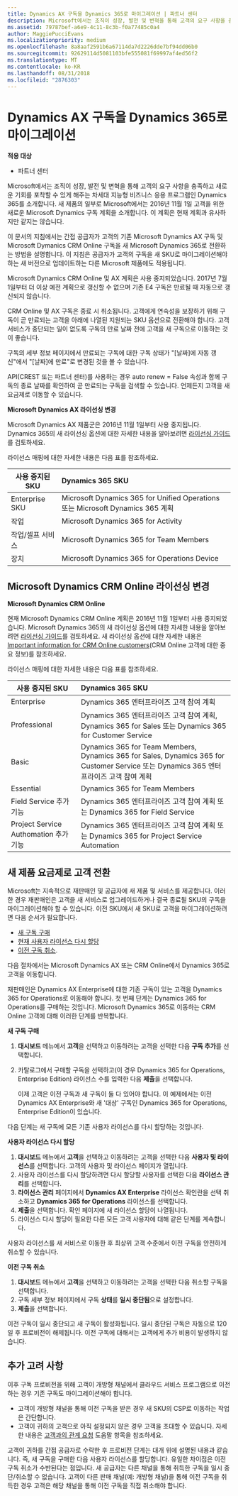 ```yaml
---
title: Dynamics AX 구독을 Dynamics 365로 마이그레이션 | 파트너 센터
description: Microsoft에서는 조직이 성장, 발전 및 변혁을 통해 고객의 요구 사항을 충족하고 새로운 기회를 포착할 수 있게 해주는 차세대 지능형 비즈니스 응용 프로그램인 Dynamics 365를 소개합니다.
ms.assetid: 79787bef-a6e9-4c11-8c3b-f0a77485c0a4
author: MaggiePucciEvans
ms.localizationpriority: medium
ms.openlocfilehash: 8a8aaf2591b6a67114da7d2226dde7bf94dd06b0
ms.sourcegitcommit: 92629114d5081103bfe555081f69997af4ed56f2
ms.translationtype: MT
ms.contentlocale: ko-KR
ms.lasthandoff: 08/31/2018
ms.locfileid: "2876303"
---
```

# <a name="migrate-dynamics-ax-subscriptions-to-dynamics-365"></a>Dynamics AX 구독을 Dynamics 365로 마이그레이션

**적용 대상**

-  파트너 센터

Microsoft에서는 조직이 성장, 발전 및 변혁을 통해 고객의 요구 사항을 충족하고 새로운 기회를 포착할 수 있게 해주는 차세대 지능형 비즈니스 응용 프로그램인 Dynamics 365를 소개합니다. 새 제품의 일부로 Microsoft에서는 2016년 11월 1일 고객을 위한 새로운 Microsoft Dynamics 구독 계획을 소개합니다. 이 계획은 현재 계획과 유사하지만 같지는 않습니다.

이 문서의 지침에서는 간접 공급자가 고객의 기존 Microsoft Dynamics AX 구독 및 Microsoft Dymanics CRM Online 구독을 새 Microsoft Dynamics 365로 전환하는 방법을 설명합니다. 이 지침은 공급자가 고객의 구독을 새 SKU로 마이그레이션해야 하는 새 버전으로 업데이트하는 다른 Microsoft 제품에도 적용됩니다.

Microsoft Dynamics CRM Online 및 AX 계획은 사용 중지되었습니다.  2017년 7월 1일부터 더 이상 예전 계획으로 갱신할 수 없으며 기존 E4 구독은 만료될 때 자동으로 갱신되지 않습니다.

CRM Online 및 AX 구독은 종료 시 취소됩니다. 고객에게 연속성을 보장하기 위해 구독이 곧 만료되는 고객을 아래에 나열된 지원되는 SKU 옵션으로 전환해야 합니다. 고객 서비스가 중단되는 일이 없도록 구독의 만료 날짜 전에 고객을 새 구독으로 이동하는 것이 좋습니다. 

구독의 세부 정보 페이지에서 만료되는 구독에 대한 구독 상태가 "[날짜]에 자동 갱신"에서 "[날짜]에 만료"로 변경된 것을 볼 수 있습니다. 

API(CREST 또는 파트너 센터)를 사용하는 경우 auto renew = False 속성과 함께 구독의 종료 날짜를 확인하여 곧 만료되는 구독을 검색할 수 있습니다. 언제든지 고객을 새 요금제로 이동할 수 있습니다. 

**Microsoft Dynamics AX 라이선싱 변경**

Microsoft Dynamics AX 제품군은 2016년 11월 1일부터 사용 중지됩니다. Dynamics 365의 새 라이선싱 옵션에 대한 자세한 내용을 알아보려면 [라이선싱 가이드](http://download.microsoft.com/documents/dynamics/pricing/Dynamics_365_Enterprise_edition_Licensing_Guide.pdf)를 검토하세요.

 라이선스 매핑에 대한 자세한 내용은 다음 표를 참조하세요.

|**사용 중지된 SKU**   |**Dynamics 365 SKU**   |
|-------------------|:----------------------|
|Enterprise SKU|Microsoft Dynamics 365 for Unified Operations 또는 Microsoft Dynamics 365 계획 |
|작업|Microsoft Dynamics 365 for Activity
|작업/셀프 서비스|Microsoft Dynamics 365 for Team Members|
|장치|Microsoft Dynamics 365 for Operations Device|

## <a name="microsoft-dynamics-crm-online-licensing-changes"></a>Microsoft Dynamics CRM Online 라이선싱 변경 

**Microsoft Dynamics CRM Online**

현재 Microsoft Dynamics CRM Online 계획은 2016년 11월 1일부터 사용 중지되었습니다. Microsoft Dynamics 365의 새 라이선싱 옵션에 대한 자세한 내용을 알아보려면 [라이선싱 가이드](http://download.microsoft.com/documents/dynamics/pricing/Dynamics_365_Enterprise_edition_Licensing_Guide.pdf)를 검토하세요. 새 라이선싱 옵션에 대한 자세한 내용은 [Important information for CRM Online customers](https://go.microsoft.com/fwlink/?linkid=831667)(CRM Online 고객에 대한 중요 정보)를 참조하세요.

라이선스 매핑에 대한 자세한 내용은 다음 표를 참조하세요.

|**사용 중지된 SKU**   |**Dynamics 365 SKU**   |
|-------------------|:----------------------|
|Enterprise|Dynamics 365 엔터프라이즈 고객 참여 계획 |
|Professional|Dynamics 365 엔터프라이즈 고객 참여 계획, Dynamics 365 for Sales 또는 Dynamics 365 for Customer Service|
|Basic|Dynamics 365 for Team Members, Dynamics 365 for Sales, Dynamics 365 for Customer Service 또는 Dynamics 365 엔터프라이즈 고객 참여 계획|
|Essential|Dynamics 365 for Team Members|
|Field Service 추가 기능|Dynamics 365 엔터프라이즈 고객 참여 계획 또는 Dynamics 365 for Field Service|
|Project Service Authomation 추가 기능|Dynamics 365 엔터프라이즈 고객 참여 계획 또는 Dynamics 365 for Project Service Automation|



## <a name="transition-customers-to-new-product-plans"></a>새 제품 요금제로 고객 전환


Microsoft는 지속적으로 재판매인 및 공급자에 새 제품 및 서비스를 제공합니다. 이러한 경우 재판매인은 고객을 새 서비스로 업그레이드하거나 결국 종료될 SKU의 구독을 마이그레이션해야 할 수 있습니다. 이전 SKU에서 새 SKU로 고객을 마이그레이션하려면 다음 순서가 필요합니다.

-   [새 구독 구매](#manual-subscription-migration-purchasenewsubsc)
-   [현재 사용자 라이선스 다시 할당](#manual-subscription-migration-reassignlicenses)
-   [이전 구독 취소](#manual-subscription-migration-cancelsubscriptions).

다음 절차에서는 Microsoft Dynamics AX 또는 CRM Online에서 Dynamics 365로 고객을 이동합니다.

재판매인은 Dynamics AX Enterprise에 대한 기존 구독이 있는 고객을 Dynamics 365 for Operations로 이동해야 합니다. 첫 번째 단계는 Dynamics 365 for Operations를 구매하는 것입니다.  Microsoft Dynamics 365로 이동하는 CRM Online 고객에 대해 이러한 단계를 반복합니다.

<a href="" id="purchasenewsubsc"></a>

**새 구독 구매**

1.  **대시보드** 메뉴에서 **고객**을 선택하고 이동하려는 고객을 선택한 다음 **구독 추가**를 선택합니다.
2.  카탈로그에서 구매할 구독을 선택하고(이 경우 Dynamics 365 for Operations, Enterprise Edition) 라이선스 수를 입력한 다음 **제출**을 선택합니다.

    이제 고객은 이전 구독과 새 구독이 둘 다 있어야 합니다. 이 예제에서는 이전 Dynamics AX Enterprise와 새 '대상' 구독인 Dynamics 365 for Operations, Enterprise Edition이 있습니다.

<a href="" id="reassignlicenses"></a> 다음 단계는 새 구독에 모든 기존 사용자 라이선스를 다시 할당하는 것입니다.

**사용자 라이선스 다시 할당**

1.  **대시보드** 메뉴에서 **고객**을 선택하고 이동하려는 고객을 선택한 다음 **사용자 및 라이선스**를 선택합니다. 고객의 사용자 및 라이선스 페이지가 열립니다.
2.  사용자 라이선스를 다시 할당하려면 다시 할당할 사용자를 선택한 다음 **라이선스 관리**를 선택합니다.
3.  **라이선스 관리** 페이지에서 **Dynamics AX Enterprise** 라이선스 확인란을 선택 취소하고 **Dynamics 365 for Operations** 라이선스를 선택합니다.
4.  **제출**을 선택합니다. 확인 페이지에 새 라이선스 할당이 나열됩니다.
5.  라이선스 다시 할당이 필요한 다른 모든 고객 사용자에 대해 같은 단계를 계속합니다.

<a href="" id="cancelsubscriptions"></a> 사용자 라이선스를 새 서비스로 이동한 후 최상위 고객 수준에서 이전 구독을 안전하게 취소할 수 있습니다.

**이전 구독 취소**

1.  **대시보드** 메뉴에서 **고객**을 선택하고 이동하려는 고객을 선택한 다음 취소할 구독을 선택합니다.
2.  구독 세부 정보 페이지에서 구독 **상태**를 **일시 중단됨**으로 설정합니다.
3.  **제출**을 선택합니다.

이전 구독이 일시 중단되고 새 구독이 활성화됩니다. 일시 중단된 구독은 자동으로 120일 후 프로비전이 해제됩니다. 이전 구독에 대해서는 고객에게 추가 비용이 발생하지 않습니다.

## <a name="additional-considerations"></a>추가 고려 사항


이후 구독 프로비전을 위해 고객이 개방형 채널에서 클라우드 서비스 프로그램으로 이전하는 경우 기존 구독도 마이그레이션해야 합니다.

-   고객이 개방형 채널을 통해 이전 구독을 받은 경우 새 SKU의 CSP로 이동하는 작업은 간단합니다.
-   고객이 귀하의 고객으로 아직 설정되지 않은 경우 고객을 초대할 수 있습니다. 자세한 내용은 [고객과의 관계 요청](https://msdn.microsoft.com/en-us/library/partnercenter/mt750320.aspx) 도움말 항목을 참조하세요.

고객이 귀하를 간접 공급자로 수락한 후 프로비전 단계는 대개 위에 설명된 내용과 같습니다. 즉, 새 구독을 구매한 다음 사용자 라이선스를 할당합니다. 유일한 차이점은 이전 구독 취소가 수반된다는 점입니다. 새 공급자는 다른 채널을 통해 취득한 구독을 일시 중단/취소할 수 없습니다. 고객이 다른 판매 채널(예: 개방형 채널)을 통해 이전 구독을 취득한 경우 고객은 해당 채널을 통해 이전 구독을 직접 취소해야 합니다.

 

 




